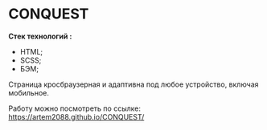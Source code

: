 # CONQUEST

**Стек технологий :**

- HTML;
- SCSS;
- БЭМ;

Страница кросбраузерная и адаптивна под любое устройство, включая мобильное.

Работу можно посмотреть по ссылке: https://artem2088.github.io/CONQUEST/
